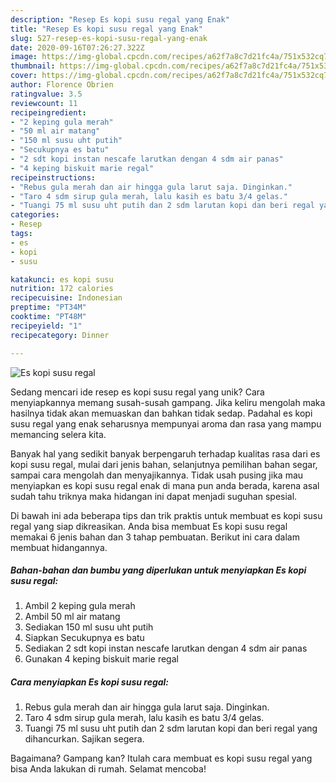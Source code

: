 ```yaml
---
description: "Resep Es kopi susu regal yang Enak"
title: "Resep Es kopi susu regal yang Enak"
slug: 527-resep-es-kopi-susu-regal-yang-enak
date: 2020-09-16T07:26:27.322Z
image: https://img-global.cpcdn.com/recipes/a62f7a8c7d21fc4a/751x532cq70/es-kopi-susu-regal-foto-resep-utama.jpg
thumbnail: https://img-global.cpcdn.com/recipes/a62f7a8c7d21fc4a/751x532cq70/es-kopi-susu-regal-foto-resep-utama.jpg
cover: https://img-global.cpcdn.com/recipes/a62f7a8c7d21fc4a/751x532cq70/es-kopi-susu-regal-foto-resep-utama.jpg
author: Florence Obrien
ratingvalue: 3.5
reviewcount: 11
recipeingredient:
- "2 keping gula merah"
- "50 ml air matang"
- "150 ml susu uht putih"
- "Secukupnya es batu"
- "2 sdt kopi instan nescafe larutkan dengan 4 sdm air panas"
- "4 keping biskuit marie regal"
recipeinstructions:
- "Rebus gula merah dan air hingga gula larut saja. Dinginkan."
- "Taro 4 sdm sirup gula merah, lalu kasih es batu 3/4 gelas."
- "Tuangi 75 ml susu uht putih dan 2 sdm larutan kopi dan beri regal yang dihancurkan. Sajikan segera."
categories:
- Resep
tags:
- es
- kopi
- susu

katakunci: es kopi susu 
nutrition: 172 calories
recipecuisine: Indonesian
preptime: "PT34M"
cooktime: "PT48M"
recipeyield: "1"
recipecategory: Dinner

---
```



![Es kopi susu regal](https://img-global.cpcdn.com/recipes/a62f7a8c7d21fc4a/751x532cq70/es-kopi-susu-regal-foto-resep-utama.jpg)

Sedang mencari ide resep es kopi susu regal yang unik? Cara menyiapkannya memang susah-susah gampang. Jika keliru mengolah maka hasilnya tidak akan memuaskan dan bahkan tidak sedap. Padahal es kopi susu regal yang enak seharusnya mempunyai aroma dan rasa yang mampu memancing selera kita.

Banyak hal yang sedikit banyak berpengaruh terhadap kualitas rasa dari es kopi susu regal, mulai dari jenis bahan, selanjutnya pemilihan bahan segar, sampai cara mengolah dan menyajikannya. Tidak usah pusing jika mau menyiapkan es kopi susu regal enak di mana pun anda berada, karena asal sudah tahu triknya maka hidangan ini dapat menjadi suguhan spesial.




Di bawah ini ada beberapa tips dan trik praktis untuk membuat es kopi susu regal yang siap dikreasikan. Anda bisa membuat Es kopi susu regal memakai 6 jenis bahan dan 3 tahap pembuatan. Berikut ini cara dalam membuat hidangannya.

<!--inarticleads1-->

##### Bahan-bahan dan bumbu yang diperlukan untuk menyiapkan Es kopi susu regal:

1. Ambil 2 keping gula merah
1. Ambil 50 ml air matang
1. Sediakan 150 ml susu uht putih
1. Siapkan Secukupnya es batu
1. Sediakan 2 sdt kopi instan nescafe larutkan dengan 4 sdm air panas
1. Gunakan 4 keping biskuit marie regal




<!--inarticleads2-->

##### Cara menyiapkan Es kopi susu regal:

1. Rebus gula merah dan air hingga gula larut saja. Dinginkan.
1. Taro 4 sdm sirup gula merah, lalu kasih es batu 3/4 gelas.
1. Tuangi 75 ml susu uht putih dan 2 sdm larutan kopi dan beri regal yang dihancurkan. Sajikan segera.




Bagaimana? Gampang kan? Itulah cara membuat es kopi susu regal yang bisa Anda lakukan di rumah. Selamat mencoba!
